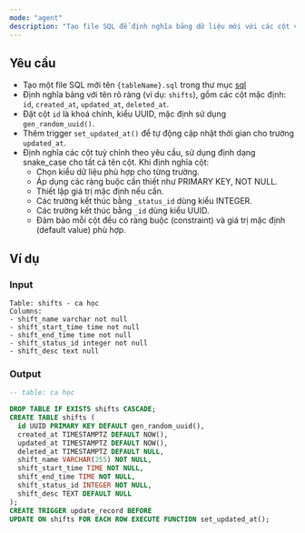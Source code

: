 ```yaml
---
mode: "agent"
description: "Tạo file SQL để định nghĩa bảng dữ liệu mới với các cột và ràng buộc yêu cầu."
---
```


## Yêu cầu

- Tạo một file SQL mới tên `{tableName}.sql` trong thư mục [sql](../../src/lib/sql)
- Định nghĩa bảng với tên rõ ràng (ví dụ: `shifts`), gồm các cột mặc định: `id`, `created_at`, `updated_at`, `deleted_at`.
- Đặt cột `id` là khoá chính, kiểu UUID, mặc định sử dụng `gen_random_uuid()`.
- Thêm trigger `set_updated_at()` để tự động cập nhật thời gian cho trường `updated_at`.
- Định nghĩa các cột tuỳ chỉnh theo yêu cầu, sử dụng định dạng snake_case cho tất cả tên cột. Khi định nghĩa cột:
  - Chọn kiểu dữ liệu phù hợp cho từng trường.
  - Áp dụng các ràng buộc cần thiết như PRIMARY KEY, NOT NULL.
  - Thiết lập giá trị mặc định nếu cần.
  - Các trường kết thúc bằng `_status_id` dùng kiểu INTEGER.
  - Các trường kết thúc bằng `_id` dùng kiểu UUID.
  - Đảm bảo mỗi cột đều có ràng buộc (constraint) và giá trị mặc định (default value) phù hợp.

## Ví dụ

### Input

```text
Table: shifts - ca học
Columns:
- shift_name varchar not null
- shift_start_time time not null
- shift_end_time time not null
- shift_status_id integer not null
- shift_desc text null
```

### Output

```sql
-- table: ca học

DROP TABLE IF EXISTS shifts CASCADE;
CREATE TABLE shifts (
  id UUID PRIMARY KEY DEFAULT gen_random_uuid(),
  created_at TIMESTAMPTZ DEFAULT NOW(),
  updated_at TIMESTAMPTZ DEFAULT NOW(),
  deleted_at TIMESTAMPTZ DEFAULT NULL,
  shift_name VARCHAR(255) NOT NULL,
  shift_start_time TIME NOT NULL,
  shift_end_time TIME NOT NULL,
  shift_status_id INTEGER NOT NULL,
  shift_desc TEXT DEFAULT NULL
);
CREATE TRIGGER update_record BEFORE
UPDATE ON shifts FOR EACH ROW EXECUTE FUNCTION set_updated_at();
```
